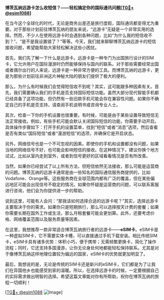 **博茨瓦纳远游卡怎么收短信？——轻松搞定你的国际通讯问题[[TG💪+ @esim1088](https://t.me/s/esim1088)]**

在当今这个全球化的时代，无论是商务出差还是旅行度假，国际通讯都变得尤为重要。对于那些计划前往博茨瓦纳的朋友来说，“远游卡”无疑是一个非常实用的选择。然而，不少人在使用远游卡时会遇到各种问题，比如“为什么我的短信收不到？”、“是不是我设置错了？”等等。今天，我们就来聊聊博茨瓦纳远游卡的短信接收问题，希望能帮助大家轻松解决这些小困扰。

首先，我们先了解一下什么是远游卡。远游卡是一种专门为出国旅行设计的SIM卡，它允许用户在国际漫游时仍然能够保持与国内的联系。对于那些需要经常出国或者偶尔出行的人来说，远游卡是一种非常方便的工具。而博茨瓦纳的远游卡，更是为那些计划前往非洲这片神秘大陆的朋友们提供了极大的便利。

那么，为什么有时候我们会觉得短信收不到呢？其实，这可能跟多种因素有关。首先，我们需要确认我们的手机是否支持国际短信功能。虽然大部分现代智能手机都已经具备了这项功能，但仍然有一些旧款手机可能会存在兼容性问题。如果你不确定自己的手机是否支持，请查阅手机说明书或咨询专业人士。

其次，检查一下你的手机设置也很重要。有时候，可能是由于某些设置导致短信无法正常接收。例如，有些手机可能会默认关闭国际短信的功能，你需要手动开启。具体操作步骤如下：打开手机的设置菜单，找到“短信”或者“消息”选项，然后查看是否有类似“国际短信”或者“漫游短信”的选项，并确保它是开启状态。

另外，网络信号也是一个不可忽视的因素。即使你的手机和设置都没有问题，如果当地的网络信号不好，也可能会影响短信的接收。在这种情况下，建议你换个地方试试，比如从室内走到室外，或者到信号更好的区域看看情况是否有所改善。

当然，如果你已经尝试了以上所有方法，但短信依然无法接收，那么可能是运营商的问题。博茨瓦纳的远游卡通常是由一些知名的国际通信服务商提供的，比如Vodafone、Orange等。这些服务商在全球范围内都有广泛的覆盖，但在某些偏远地区可能会出现信号不稳定的情况。如果你怀疑是运营商的问题，可以联系客服进行咨询，他们会为你提供进一步的帮助。

说到这里，可能有人会问：“那我该如何选择合适的远游卡呢？”其实，选择远游卡主要取决于你的需求。如果你只是短期旅行，那么可以选择按天计费的套餐；如果你需要长期在国外工作或生活，那么月租套餐可能会更划算。此外，还要考虑价格、网络覆盖范围以及服务质量等因素。

在这里，我想推荐一款非常适合博茨瓦纳旅行者的远游卡——**eSIM卡**。eSIM卡是一种虚拟SIM卡，它不需要实体卡槽，可以直接通过手机下载安装。相比传统SIM卡，eSIM卡具有诸多优势：体积小巧，便于携带；无需频繁更换卡，简化了操作流程；同时，它还支持多国漫游，让你无论身处何地都能轻松保持联系。尤其是对于像博茨瓦纳这样地理位置较为偏远的国家，eSIM卡的优势就更加明显了。

最后，我想说的是，无论是传统的SIM卡还是新兴的eSIM卡，它们都是为了让我们在异国他乡也能感受到家的温暖。所以，在选择远游卡的时候，一定要根据自己的实际需求做出明智的选择。希望这篇文章能对你有所帮助，祝你在博茨瓦纳的旅程一切顺利！

[[TG💪+ @esim1088](https://t.me/s/esim1088) ![Image](https://i.postimg.cc/4NQfJmqS/Snipaste-2025-05-13-00-14-12.png)]